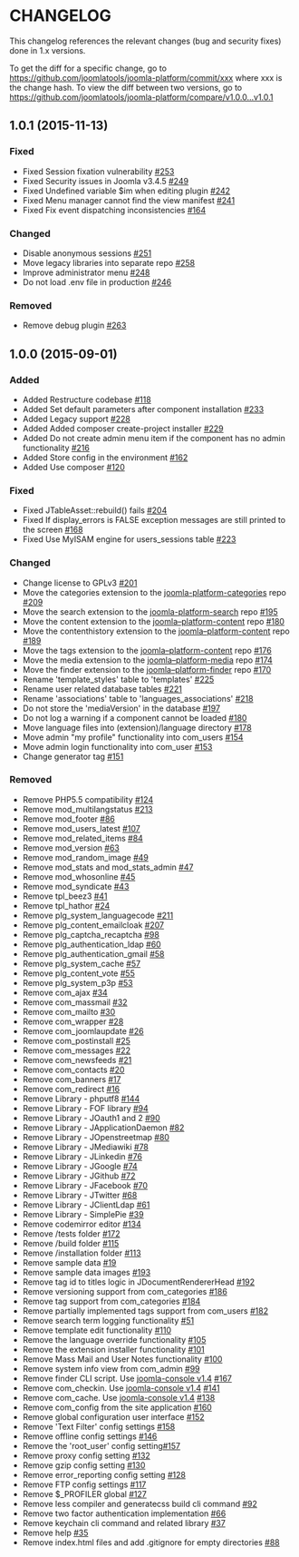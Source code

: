 CHANGELOG
=========

This changelog references the relevant changes (bug and security fixes) done in 1.x versions.

To get the diff for a specific change, go to https://github.com/joomlatools/joomla-platform/commit/xxx where xxx is the change hash.
To view the diff between two versions, go to https://github.com/joomlatools/joomla-platform/compare/v1.0.0...v1.0.1

## 1.0.1 (2015-11-13)

### Fixed

* Fixed Session fixation vulnerability [#253](https://github.com/joomlatools/joomla-platform/issues/253)
* Fixed Security issues in Joomla v3.4.5 [#249](https://github.com/joomlatools/joomla-platform/issues/249)
* Fixed Undefined variable $im when editing plugin [#242](https://github.com/joomlatools/joomla-platform/issues/242)
* Fixed Menu manager cannot find the view manifest [#241](https://github.com/joomlatools/joomla-platform/issues/241)
* Fixed Fix event dispatching inconsistencies [#164](https://github.com/joomlatools/joomla-platform/issues/164)

### Changed

* Disable anonymous sessions [#251](https://github.com/joomlatools/joomla-platform/issues/251)
* Move legacy libraries into separate repo [#258](https://github.com/joomlatools/joomla-platform/issues/258)
* Improve administrator menu [#248](https://github.com/joomlatools/joomla-platform/issues/248)
* Do not load .env file in production [#246](https://github.com/joomlatools/joomla-platform/issues/246)

### Removed

* Remove debug plugin [#263](https://github.com/joomlatools/joomla-platform/pull/263)

## 1.0.0 (2015-09-01)

### Added

* Added Restructure codebase [#118](https://github.com/joomlatools/joomla-platform/pull/118)
* Added Set default parameters after component installation [#233](https://github.com/joomlatools/joomla-platform/pull/233)
* Added Legacy support [#228](https://github.com/joomlatools/joomla-platform/pull/228)
* Added Added composer create-project installer [#229](https://github.com/joomlatools/joomla-platform/pull/229)
* Added Do not create admin menu item if the component has no admin functionality [#216](https://github.com/joomlatools/joomla-platform/pull/216)
* Added Store config in the environment [#162](https://github.com/joomlatools/joomla-platform/pull/162)
* Added Use composer [#120](https://github.com/joomlatools/joomla-platform/pull/120)

### Fixed

* Fixed JTableAsset::rebuild() fails [#204](https://github.com/joomlatools/joomla-platform/pull/204)
* Fixed If display_errors is FALSE exception messages are still printed to the screen [#168](https://github.com/joomlatools/joomla-platform/pull/168)
* Fixed Use MyISAM engine for users_sessions table [#223](https://github.com/joomlatools/joomla-platform/pull/223)

### Changed

* Change license to GPLv3 [#201](https://github.com/joomlatools/joomla-platform/pull/201)
* Move the categories extension to the [joomla-platform-categories] repo [#209](https://github.com/joomlatools/joomla-platform/pull/209)
* Move the search extension to the [joomla-platform-search] repo [#195](https://github.com/joomlatools/joomla-platform/pull/195)
* Move the content extension to the [joomla–platform-content] repo [#180](https://github.com/joomlatools/joomla-platform/pull/180)
* Move the contenthistory extension to the [joomla–platform-content] repo [#189](https://github.com/joomlatools/joomla-platform/pull/189)
* Move the tags extension to the [joomla–platform-content] repo [#176](https://github.com/joomlatools/joomla-platform/pull/176)
* Move the media extension to the [joomla–platform-media] repo [#174](https://github.com/joomlatools/joomla-platform/pull/174)
* Move the finder extension to the [joomla–platform-finder] repo [#170](https://github.com/joomlatools/joomla-platform/pull/170)
* Rename 'template_styles' table to 'templates' [#225](https://github.com/joomlatools/joomla-platform/pull/225)
* Rename user related database tables [#221](https://github.com/joomlatools/joomla-platform/pull/221)
* Rename 'associations' table to 'languages_associations' [#218](https://github.com/joomlatools/joomla-platform/pull/218)
* Do not store the 'mediaVersion' in the database [#197](https://github.com/joomlatools/joomla-platform/pull/197)
* Do not log a warning if a component cannot be loaded [#180](https://github.com/joomlatools/joomla-platform/pull/180)
* Move language files into (extension)/language directory [#178](https://github.com/joomlatools/joomla-platform/pull/178)
* Move admin "my profile" functionality into com_users [#154](https://github.com/joomlatools/joomla-platform/pull/154)
* Move admin login functionality into com_user [#153](https://github.com/joomlatools/joomla-platform/pull/153)
* Change generator tag [#151](https://github.com/joomlatools/joomla-platform/pull/151)

### Removed

* Remove PHP5.5 compatibility [#124](https://github.com/joomlatools/joomla-platform/pull/124)
* Remove mod_multilangstatus [#213](https://github.com/joomlatools/joomla-platform/pull/213)
* Remove mod_footer [#86](https://github.com/joomlatools/joomla-platform/pull/86)
* Remove mod_users_latest [#107](https://github.com/joomlatools/joomla-platform/pull/107)
* Remove mod_related_items [#84](https://github.com/joomlatools/joomla-platform/pull/84)
* Remove mod_version [#63](https://github.com/joomlatools/joomla-platform/pull/63)
* Remove mod_random_image [#49](https://github.com/joomlatools/joomla-platform/pull/49)
* Remove mod_stats and mod_stats_admin [#47](https://github.com/joomlatools/joomla-platform/pull/47)
* Remove mod_whosonline [#45](https://github.com/joomlatools/joomla-platform/pull/45)
* Remove mod_syndicate [#43](https://github.com/joomlatools/joomla-platform/pull/43)
* Remove tpl_beez3 [#41](https://github.com/joomlatools/joomla-platform/pull/41)
* Remove tpl_hathor [#24](https://github.com/joomlatools/joomla-platform/pull/24)
* Remove plg_system_languagecode [#211](https://github.com/joomlatools/joomla-platform/pull/211)
* Remove plg_content_emailcloak [#207](https://github.com/joomlatools/joomla-platform/pull/207)
* Remove plg_captcha_recaptcha [#98](https://github.com/joomlatools/joomla-platform/pull/98)
* Remove plg_authentication_ldap [#60](https://github.com/joomlatools/joomla-platform/pull/60)
* Remove plg_authentication_gmail [#58](https://github.com/joomlatools/joomla-platform/pull/58)
* Remove plg_system_cache [#57](https://github.com/joomlatools/joomla-platform/pull/57)
* Remove plg_content_vote [#55](https://github.com/joomlatools/joomla-platform/pull/55)
* Remove plg_system_p3p [#53](https://github.com/joomlatools/joomla-platform/pull/53)
* Remove com_ajax [#34](https://github.com/joomlatools/joomla-platform/pull/34)
* Remove com_massmail [#32](https://github.com/joomlatools/joomla-platform/pull/32)
* Remove com_mailto [#30](https://github.com/joomlatools/joomla-platform/pull/30)
* Remove com_wrapper [#28](https://github.com/joomlatools/joomla-platform/pull/28)
* Remove com_joomlaupdate [#26](https://github.com/joomlatools/joomla-platform/pull/26)
* Remove com_postinstall [#25](https://github.com/joomlatools/joomla-platform/pull/25)
* Remove com_messages [#22](https://github.com/joomlatools/joomla-platform/pull/22)
* Remove com_newsfeeds [#21](https://github.com/joomlatools/joomla-platform/pull/21)
* Remove com_contacts [#20](https://github.com/joomlatools/joomla-platform/pull/20)
* Remove com_banners [#17](https://github.com/joomlatools/joomla-platform/pull/17)
* Remove com_redirect [#16](https://github.com/joomlatools/joomla-platform/pull/16)
* Remove Library - phputf8 [#144](https://github.com/joomlatools/joomla-platform/pull/144)
* Remove Library - FOF library [#94](https://github.com/joomlatools/joomla-platform/pull/94)
* Remove Library - JOauth1 and 2 [#90](https://github.com/joomlatools/joomla-platform/pull/90)
* Remove Library - JApplicationDaemon [#82](https://github.com/joomlatools/joomla-platform/pull/82)
* Remove Library - JOpenstreetmap [#80](https://github.com/joomlatools/joomla-platform/pull/80)
* Remove Library - JMediawiki [#78](https://github.com/joomlatools/joomla-platform/pull/78)
* Remove Library - JLinkedin [#76](https://github.com/joomlatools/joomla-platform/pull/76)
* Remove Library - JGoogle [#74](https://github.com/joomlatools/joomla-platform/pull/74)
* Remove Library - JGithub [#72](https://github.com/joomlatools/joomla-platform/pull/72)
* Remove Library - JFacebook [#70](https://github.com/joomlatools/joomla-platform/pull/70)
* Remove Library - JTwitter [#68](https://github.com/joomlatools/joomla-platform/pull/68)
* Remove Library - JClientLdap [#61](https://github.com/joomlatools/joomla-platform/pull/61)
* Remove Library - SimplePie [#39](https://github.com/joomlatools/joomla-platform/pull/39)
* Remove codemirror editor [#134](https://github.com/joomlatools/joomla-platform/pull/134)
* Remove /tests folder [#172](https://github.com/joomlatools/joomla-platform/pull/172)
* Remove /build folder [#115](https://github.com/joomlatools/joomla-platform/pull/115)
* Remove /installation folder [#113](https://github.com/joomlatools/joomla-platform/pull/113)
* Remove sample data  [#19](https://github.com/joomlatools/joomla-platform/pull/19)
* Remove sample data images [#193](https://github.com/joomlatools/joomla-platform/pull/193)
* Remove tag id to titles logic in JDocumentRendererHead [#192](https://github.com/joomlatools/joomla-platform/pull/192)
* Remove versioning support from com_categories [#186](https://github.com/joomlatools/joomla-platform/pull/186)
* Remove tag support from com_categories [#184](https://github.com/joomlatools/joomla-platform/pull/184)
* Remove partially implemented tags support from com_users [#182](https://github.com/joomlatools/joomla-platform/pull/182)
* Remove search term logging functionality [#51](https://github.com/joomlatools/joomla-platform/pull/51)
* Remove template edit functionality [#110](https://github.com/joomlatools/joomla-platform/pull/110)
* Remove the language override functionality [#105](https://github.com/joomlatools/joomla-platform/pull/105)
* Remove the extension installer functionality [#101](https://github.com/joomlatools/joomla-platform/pull/101)
* Remove Mass Mail and User Notes functionality [#100](https://github.com/joomlatools/joomla-platform/pull/100)
* Remove system info view from com_admin [#99](https://github.com/joomlatools/joomla-platform/pull/99)
* Remove finder CLI script. Use [joomla-console v1.4] [#167](https://github.com/joomlatools/joomla-platform/pull/167)
* Remove com_checkin. Use [joomla-console v1.4] [#141](https://github.com/joomlatools/joomla-platform/pull/141)
* Remove com_cache. Use [joomla-console v1.4] [#138](https://github.com/joomlatools/joomla-platform/pull/138)
* Remove com_config from the site application [#160](https://github.com/joomlatools/joomla-platform/pull/160)
* Remove global configuration user interface [#152](https://github.com/joomlatools/joomla-platform/pull/152)
* Remove 'Text Filter' config settings [#158](https://github.com/joomlatools/joomla-platform/pull/158)
* Remove offline config settings [#146](https://github.com/joomlatools/joomla-platform/pull/146)
* Remove the 'root_user' config setting[#157](https://github.com/joomlatools/joomla-platform/pull/157)
* Remove proxy config setting [#132](https://github.com/joomlatools/joomla-platform/pull/132)
* Remove gzip config setting [#130](https://github.com/joomlatools/joomla-platform/pull/130)
* Remove error_reporting config setting [#128](https://github.com/joomlatools/joomla-platform/pull/128)
* Remove FTP config settings [#117](https://github.com/joomlatools/joomla-platform/pull/117)
* Remove $_PROFILER global [#127](https://github.com/joomlatools/joomla-platform/pull/127)
* Remove less compiler and generatecss build cli command [#92](https://github.com/joomlatools/joomla-platform/pull/92)
* Remove two factor authentication implementation [#66](https://github.com/joomlatools/joomla-platform/pull/66)
* Remove keychain cli command and related library [#37](https://github.com/joomlatools/joomla-platform/pull/37)
* Remove help [#35](https://github.com/joomlatools/joomla-platform/pull/35)
* Remove index.html files and add .gitignore for empty directories [#88](https://github.com/joomlatools/joomla-platform/pull/88)
 
[joomla-platform-categories]: https://github.com/joomlatools/joomla-platform-categories
[joomla-platform-search]: https://github.com/joomlatools/joomla-platform-search
[joomla–platform-content]: https://github.com/joomlatools/joomla-platform-content
[joomla–platform-media]: https://github.com/joomlatools/joomla-platform-media
[joomla–platform-finder]: https://github.com/joomlatools/joomla-platform-finder

[joomla-console v1.4]: https://github.com/joomlatools/joomla-console/releases/tag/v1.4.0

